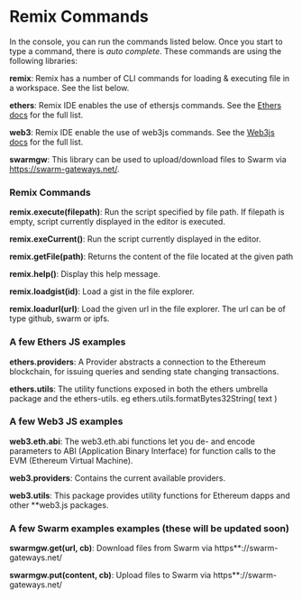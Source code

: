 Remix Commands
==============

In the console, you can run the commands listed below.  Once you start to type a command, there is *auto complete*.  These commands are using the following libraries:

**remix**:  Remix has a number of CLI commands for loading & executing file in a workspace.  See the list below.
 
**ethers**: Remix IDE enables the use of ethersjs commands. See the [Ethers docs](https://docs.ethers.io/) for the full list.

**web3**: Remix IDE enable the use of web3js commands. See the [Web3js docs](https://web3js.readthedocs.io/) for the full list.

**swarmgw**: This library can be used to upload/download files to Swarm via https://swarm-gateways.net/.

### Remix Commands

**remix.execute(filepath)**: Run the script specified by file path. If filepath is empty, script currently displayed in the editor is executed.

**remix.exeCurrent()**: Run the script currently displayed in the editor.

**remix.getFile(path)**: Returns the content of the file located at the given path

**remix.help()**: Display this help message.

**remix.loadgist(id)**: Load a gist in the file explorer.

**remix.loadurl(url)**: Load the given url in the file explorer. The url can be of type github, swarm or ipfs.

### A few Ethers JS examples
**ethers.providers**: A Provider abstracts a connection to the Ethereum blockchain, for issuing queries and sending state changing transactions.

**ethers.utils**: The utility functions exposed in both the ethers umbrella package and the ethers-utils.  eg ethers.utils.formatBytes32String( text )

### A few Web3 JS examples

**web3.eth.abi**: The web3.eth.abi functions let you de- and encode parameters to ABI (Application Binary Interface) for function calls to the EVM (Ethereum Virtual Machine).

**web3.providers**: Contains the current available providers.

**web3.utils**: This package provides utility functions for Ethereum dapps and other **web3.js packages.

### A few Swarm examples examples (these will be updated soon)

**swarmgw.get(url, cb)**: Download files from Swarm via https**://swarm-gateways.net/

**swarmgw.put(content, cb)**: Upload files to Swarm via https**://swarm-gateways.net/

